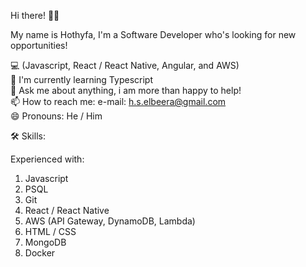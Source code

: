Hi there! 👋🏼

My name is Hothyfa, I'm a Software Developer who's looking for new opportunities!

💻 (Javascript, React / React Native, Angular, and AWS) <br />
🌴 I'm currently learning Typescript <br />
💬 Ask me about anything, i am more than happy to help! <br />
📫 How to reach me: e-mail: h.s.elbeera@gmail.com <br />
😄 Pronouns: He / Him

🛠 Skills:

Experienced with:
1. Javascript
2. PSQL
3. Git
4. React / React Native
5. AWS (API Gateway, DynamoDB, Lambda)
7. HTML / CSS
8. MongoDB
9. Docker
